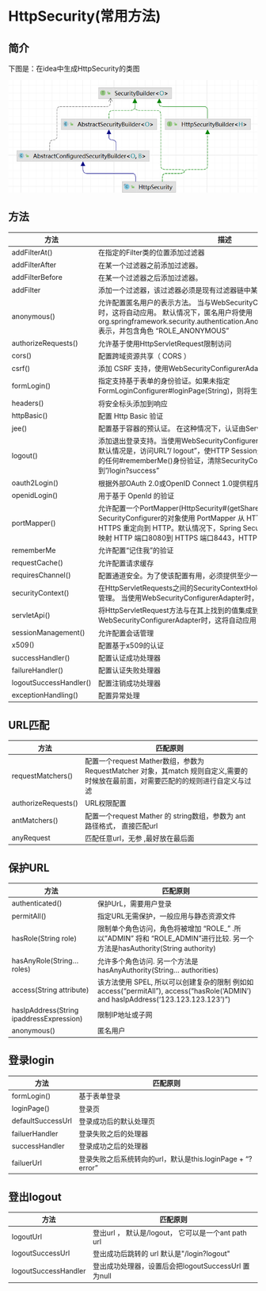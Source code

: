 # HttpSecurity(常用方法)

## 简介


下图是：在idea中生成HttpSecurity的类图

<img src="./images/image-20220906142802227.png" alt="image-20220906142802227" />

## 方法


| 方法                   | 描述                                                         |
| ---------------------- | ------------------------------------------------------------ |
| addFilterAt()          | 在指定的Filter类的位置添加过滤器                             |
| addFilterAfter         | 在某一个过滤器之前添加过滤器。                               |
| addFilterBefore        | 在某一个过滤器之后添加过滤器。                               |
| addFilter              | 添加一个过滤器，该过滤器必须是现有过滤器链中某一个过滤器或者其扩展。 |
| anonymous()            | 允许配置匿名用户的表示方法。 当与WebSecurityConfigurerAdapter结合使用时，这将自动应用。  默认情况下，匿名用户将使用org.springframework.security.authentication.AnonymousAuthenticationToken表示，并包含角色  “ROLE_ANONYMOUS” |
| authorizeRequests()    | 允许基于使用HttpServletRequest限制访问                       |
| cors()                 | 配置跨域资源共享（ CORS ）                                   |
| csrf()                 | 添加 CSRF 支持，使用WebSecurityConfigurerAdapter时，默认启用 |
| formLogin()            | 指定支持基于表单的身份验证。如果未指定FormLoginConfigurer#loginPage(String)，则将生成默认登录页面 |
| headers()              | 将安全标头添加到响应                                         |
| httpBasic()            | 配置 Http Basic 验证                                         |
| jee()                  | 配置基于容器的预认证。 在这种情况下，认证由Servlet容器管理   |
| logout()               | 添加退出登录支持。当使用WebSecurityConfigurerAdapter时，这将自动应用。默认情况是，访问URL”/  logout”，使HTTP  Session无效来清除用户，清除已配置的任何#rememberMe()身份验证，清除SecurityContextHolder，然后重定向到”/login?success” |
| oauth2Login()          | 根据外部OAuth 2.0或OpenID Connect 1.0提供程序配置身份验证    |
| openidLogin()          | 用于基于 OpenId 的验证                                       |
| portMapper()           | 允许配置一个PortMapper(HttpSecurity#(getSharedObject(class)))，其他提供SecurityConfigurer的对象使用  PortMapper 从 HTTP 重定向到 HTTPS 或者从 HTTPS 重定向到 HTTP。默认情况下，Spring  Security使用一个PortMapperImpl映射 HTTP 端口8080到 HTTPS 端口8443，HTTP 端口80到 HTTPS 端口443 |
| rememberMe             | 允许配置“记住我”的验证                                       |
| requestCache()         | 允许配置请求缓存                                             |
| requiresChannel()      | 配置通道安全。为了使该配置有用，必须提供至少一个到所需信道的映射 |
| securityContext()      | 在HttpServletRequests之间的SecurityContextHolder上设置SecurityContext的管理。  当使用WebSecurityConfigurerAdapter时，这将自动应用 |
| servletApi()           | 将HttpServletRequest方法与在其上找到的值集成到SecurityContext中。  当使用WebSecurityConfigurerAdapter时，这将自动应用 |
| sessionManagement()    | 允许配置会话管理                                             |
| x509()                 | 配置基于x509的认证                                           |
| successHandler()       | 配置认证成功处理器                                           |
| failureHandler()       | 配置认证失败处理器                                           |
| logoutSuccessHandler() | 配置注销成功处理器                                           |
| exceptionHandling()    | 配置异常处理                                                 |


## URL匹配


| 方法                | 匹配原则                                                     |
| ------------------- | ------------------------------------------------------------ |
| requestMatchers()   | 配置一个request Mather数组，参数为RequestMatcher 对象，其match 规则自定义,需要的时候放在最前面，对需要匹配的的规则进行自定义与过滤 |
| authorizeRequests() | URL权限配置                                                  |
| antMatchers()       | 配置一个request Mather 的 string数组，参数为 ant 路径格式， 直接匹配url |
| anyRequest          | 匹配任意url，无参 ,最好放在最后面                            |


## 保护URL



| 方法                                     | 匹配原则                                                     |
| ---------------------------------------- | ------------------------------------------------------------ |
| authenticated()                          | 保护UrL，需要用户登录                                        |
| permitAll()                              | 指定URL无需保护，一般应用与静态资源文件                      |
| hasRole(String role)                     | 限制单个角色访问，角色将被增加 “ROLE_” .所以”ADMIN” 将和 “ROLE_ADMIN”进行比较. 另一个方法是hasAuthority(String authority) |
| hasAnyRole(String… roles)                | 允许多个角色访问. 另一个方法是hasAnyAuthority(String… authorities) |
| access(String attribute)                 | 该方法使用 SPEL, 所以可以创建复杂的限制 例如如access(“permitAll”), access(“hasRole(‘ADMIN’) and hasIpAddress(‘123.123.123.123’)”) |
| hasIpAddress(String ipaddressExpression) | 限制IP地址或子网                                             |
| anonymous()                              | 匿名用户                                                     |

## 登录login

| 方法              | 匹配原则                                                   |
| ----------------- | ---------------------------------------------------------- |
| formLogin()       | 基于表单登录                                               |
| loginPage()       | 登录页                                                     |
| defaultSuccessUrl | 登录成功后的默认处理页                                     |
| failuerHandler    | 登录失败之后的处理器                                       |
| successHandler    | 登录成功之后的处理器                                       |
| failuerUrl        | 登录失败之后系统转向的url，默认是this.loginPage + “?error” |

## 登出logout

| 方法                 | 匹配原则                                            |
| -------------------- | --------------------------------------------------- |
| logoutUrl            | 登出url ， 默认是/logout， 它可以是一个ant path url |
| logoutSuccessUrl     | 登出成功后跳转的 url 默认是"/login?logout"          |
| logoutSuccessHandler | 登出成功处理器，设置后会把logoutSuccessUrl 置为null |
